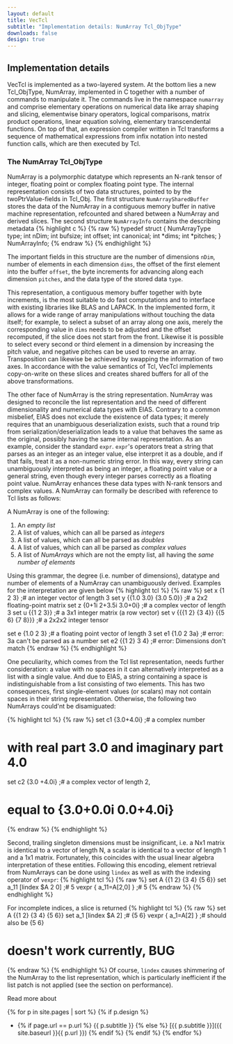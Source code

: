 ```yaml
---
layout: default
title: VecTcl
subtitle: "Implementation details: NumArray Tcl_ObjType"
downloads: false
design: true
---
```


Implementation details
----------------------
VecTcl is implemented as a two-layered system. At the bottom lies a new Tcl\_ObjType, NumArray,
implemented in C together with a number of commands to manipulate it. The commands live in the
namespace `numarray` and comprise elementary operations on numerical data like array shaping and
slicing, elementwise binary operators, logical comparisons, matrix product operations, linear
equation solving, elementary transcendental functions. On top of that, an expression compiler
written in Tcl transforms a sequence of mathematical expressions from infix notation into nested
function calls, which are then executed by Tcl. 

### The NumArray Tcl\_ObjType
NumArray is a polymorphic datatype which represents an N-rank tensor of integer, floating point or
complex floating point type. The internal representation consists of two data structures, pointed to
by the twoPtrValue-fields in Tcl\_Obj. The first structure `NumArraySharedBuffer` stores the data of
the NumArray in a contiguous memory buffer in native machine representation, refcounted and shared
between a NumArray and derived slices. The second structure `NumArrayInfo` contains the describing
metadata
{% highlight c %}
{% raw %}
typedef struct  {
	NumArrayType type;
	int nDim;
	int bufsize;
	int offset;
	int canonical;
	int *dims;
	int *pitches;
} NumArrayInfo;
{% endraw %}
{% endhighlight %}

The important fields in this structure are the number of dimensions `nDim`, 
number of elements in each dimension `dims`, the offset of the
first element into the buffer `offset`, the byte increments for advancing along each dimension
`pitches`, and the data type of the stored data `type`.

This representation, a contiguous memory buffer together with byte increments, is the most suitable
to do fast computations and to interface with existing libraries like BLAS and LAPACK. In the
implemented form, it allows for a wide range of array manipulations without touching the data
itself; for example, to select a subset of an array along one axis, merely the corresponding value
in `dims` needs to be adjusted and the offset recomputed, if the slice does not start from the
front. Likewise it is possible to select every second or third element in a dimension by increasing
the pitch value, and negative pitches can be used to reverse an array. Transposition can likewise 
be achieved by swapping the information of two axes. In accordance with the value semantics of Tcl,
VecTcl implements copy-on-write on these slices and creates shared buffers for all of the above
transformations.

The other face of NumArray is the string representation. NumArray was designed to reconcile the list
representation and the need of different dimensionality and numerical data types with EIAS. Contrary
to a common misbelief, EIAS does not exclude the existence of data types; it merely requires that an
unambiguous deserialization exists, such that a round trip from serialization/deserialization leads
to a value that behaves the same as the original, possibly having the same internal representation.
As an example, consider the standard `expr`. `expr`'s operators treat a string that parses as an
integer as an integer value, else interpret it as a double, and if that fails, treat it as a
non-numeric string error. In this way, every string can unambiguously interpreted as being an
integer, a floating point value or a general string, even though every integer parses correctly as a
floating point value. NumArray enhances these data types with N-rank tensors and complex values. A
NumArray can formally be described with reference to Tcl lists as follows:

A NumArray is one of the following:

1. An _empty list_
1. A list of values, which can all be parsed as _integers_
2. A list of values, which can all be parsed as _doubles_
3. A list of values, which can all be parsed as _complex values_
4. A list of _NumArrays_ which are not the empty list, all having the _same number of elements_

Using this grammar, the degree (i.e. number of dimensions), datatype and number of elements of a
NumArray can unambiguously derived. Examples for the interpretation are given below
{% highlight tcl %}
{% raw %}
set x {1 2 3} ;# an integer vector of length 3
set y {{1.0 3.0} {3.0 5.0}} ;# a 2x2 floating-point matrix
set z {0+1i 2+3.5i 3.0+0i} ;# a complex vector of length 3
set u {{1 2 3}} ;# a 3x1 integer matrix (a row vector)
set v {{{1 2} {3 4}} {{5 6} {7 8}}} ;# a 2x2x2 integer tensor

set e {1.0 2 3} ;# a floating point vector of length 3
set e1 {1.0 2 3a} ;# error: 3a can't be parsed as a number
set e2 {{1 2} 3 4} ;# error: Dimensions don't match
{% endraw %}
{% endhighlight %}

One peculiarity, which comes from the Tcl list representation,
needs further consideration: a value with no spaces in it can alternatively
interpreted as a list with a single value. And due to EIAS, a string containing a space is
indistinguishable from a list consisting of two elements. This has two consequences, first
single-element values (or scalars) may not contain spaces in their string representation. Otherwise,
the following two NumArrays could'nt be disamiguated:

{% highlight tcl %}
{% raw %}
set c1 {3.0+4.0i} ;# a complex number 
 # with real part 3.0 and imaginary part 4.0
set c2 {3.0 +4.0i} ;# a complex vector of length 2,
 # equal to {3.0+0.0i 0.0+4.0i}
{% endraw %}
{% endhighlight %}

Second, trailing singleton dimensions must be insignificant, i.e. a Nx1 matrix is identical to a
vector of length N, a scalar is identical to a vector of length 1 and a 1x1 matrix. Fortunately,
this coincides with the usual linear algebra interpretation of these entities. Following this
encoding, element retrieval from NumArrays can be done using `lindex` as well as with the indexing
operator of `vexpr`:
{% highlight tcl %}
{% raw %}
set A {{1 2} {3 4} {5 6}} 
set a_11 [lindex $A 2 0] ;# 5
vexpr { a_11=A[2,0] } ;# 5
{% endraw %}
{% endhighlight %}

For incomplete indices, a slice is returned
{% highlight tcl %}
{% raw %}
set A {{1 2} {3 4} {5 6}} 
set a_1 [lindex $A 2] ;# {5 6}
vexpr { a_1=A[2] } ;# should also be {5 6}
 # doesn't work currently, BUG
{% endraw %}
{% endhighlight %}
Of course, `lindex` causes shimmering of the NumArray to the list representation, which is
particularly inefficient if the list patch is not applied (see the section on performance). 


Read more about

{% for p in site.pages | sort %} {% if p.design %}
* {% if page.url == p.url %} {{ p.subtitle }} {% else %} [{{ p.subtitle }}]({{ site.baseurl }}{{ p.url }}) {% endif %} {% endif %} {% endfor %}

